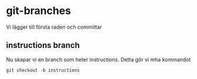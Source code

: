 # git-branches

Vi lägger till första raden och committar

## instructions branch

Nu skapar vi en branch som heter instructions. Detta gör vi mha kommandot 

```md
git checkout -b instructions
```
